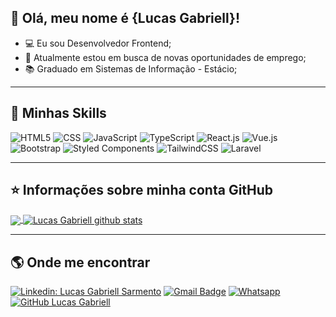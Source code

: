 ## 👋 Olá, meu nome é <strong>{Lucas Gabriell}!</strong>

- 💻 Eu sou Desenvolvedor Frontend; 
- 💼 Atualmente estou em busca de novas oportunidades de emprego;
- 📚 Graduado em Sistemas de Informação - Estácio;

---

## 🚀 Minhas Skills

![HTML5](https://img.shields.io/badge/-HTML5-333333?style=flat&logo=HTML5)
![CSS](https://img.shields.io/badge/-CSS-333333?style=flat&logo=CSS3&logoColor=1572B6)
![JavaScript](https://img.shields.io/badge/-JavaScript-333333?style=flat&logo=javascript)
![TypeScript](https://img.shields.io/badge/-TypeScript-333333?style=flat&logo=TypeScript)
![React.js](https://img.shields.io/badge/-React-333333?style=flat&logo=React)
![Vue.js](https://img.shields.io/badge/-Vue.js-333333?style=flat&logo=Vue.js)
![Bootstrap](https://img.shields.io/badge/-Bootstrap-333333?style=flat&logo=Bootstrap)
![Styled Components](https://img.shields.io/badge/-StyledComponents-333333?style=flat&logo=StyledComponents)
![TailwindCSS](https://img.shields.io/badge/-TailwindCSS-333333?style=flat&logo=TailwindCSS)
![Laravel](https://img.shields.io/badge/-Laravel-333333?style=flat&logo=Laravel)

---

## ⭐ Informações sobre minha conta GitHub

<a href="https://github.com/Gurupreet">
  <img align="center" src="https://github-readme-stats.vercel.app/api/top-langs/?username=lucasgabriell97&theme=dracula&hide_langs_below=1" />
</a>

<a href="https://github.com/Gurupreet">
 <img align="center" src="https://github-readme-stats.vercel.app/api?username=lucasgabriell97&show_icons=true&theme=dracula&line_height=27" alt="Lucas Gabriell github stats"/>
</a>

---

## 🌎 Onde me encontrar

[![Linkedin: Lucas Gabriell Sarmento](https://img.shields.io/badge/LinkedIn-0077B5?style=for-the-badge&logo=linkedin&logoColor=white&link=https://www.linkedin.com/in/lucas-gabriell-sarmento-702331190/)](https://www.linkedin.com/in/lucas-gabriell-sarmento/)
[![Gmail Badge](https://img.shields.io/badge/Gmail-D14836?style=for-the-badge&logo=gmail&logoColor=white&link=mailto:lucas.gabriell97@hotmail.com)](mailto:gabriell.sarmento97@gmail.com)
[![Whatsapp](https://img.shields.io/badge/Whatsapp-25D366?style=for-the-badge&logo=whatsapp&logoColor=white&link=https://wa.me/5582987119343)](https://wa.me/5582987119343)
[![GitHub Lucas Gabriell](https://img.shields.io/github/followers/lucasgabriell97?label=follow&style=social)](https://github.com/lucasgabriell97)
